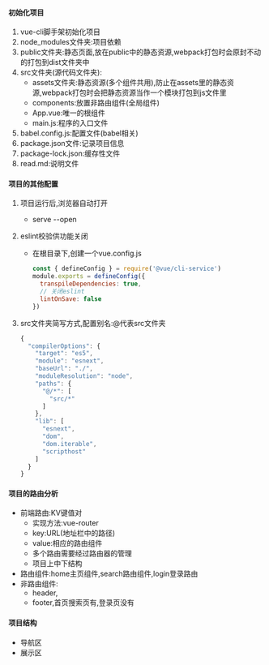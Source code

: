 #### 初始化项目

1. vue-cli脚手架初始化项目
1. node_modules文件夹:项目依赖 
1. public文件夹:静态页面,放在public中的静态资源,webpack打包时会原封不动的打包到dist文件夹中
4. src文件夹(源代码文件夹):
   - assets文件夹:静态资源(多个组件共用),防止在assets里的静态资源,webpack打包时会把静态资源当作一个模块打包到js文件里
   - components:放置非路由组件(全局组件)
   - App.vue:唯一的根组件
   - main.js:程序的入口文件
5. babel.config.js:配置文件(babel相关)
6. package.json文件:记录项目信息
7. package-lock.json:缓存性文件
8. read.md:说明文件

#### 项目的其他配置

1. 项目运行后,浏览器自动打开

   - serve --open

2. eslint校验供功能关闭

   - 在根目录下,创建一个vue.config.js

     ```js
     const { defineConfig } = require('@vue/cli-service')
     module.exports = defineConfig({
       transpileDependencies: true,
       // 关闭eslint
       lintOnSave: false
     })
     ```

3. src文件夹简写方式,配置别名:@代表src文件夹

   ```js
   {
     "compilerOptions": {
       "target": "es5",
       "module": "esnext",
       "baseUrl": "./",
       "moduleResolution": "node",
       "paths": {
         "@/*": [
           "src/*"
         ]
       },
       "lib": [
         "esnext",
         "dom",
         "dom.iterable",
         "scripthost"
       ]
     }
   }
   ```

#### 项目的路由分析

- 前端路由:KV键值对
  - 实现方法:vue-router
  - key:URL(地址栏中的路径)
  - value:相应的路由组件
  - 多个路由需要经过路由器的管理
  - 项目上中下结构
- 路由组件:home主页组件,search路由组件,login登录路由
- 非路由组件:
  - header,
  - footer,首页搜索页有,登录页没有

#### 项目结构

- 导航区
- 展示区